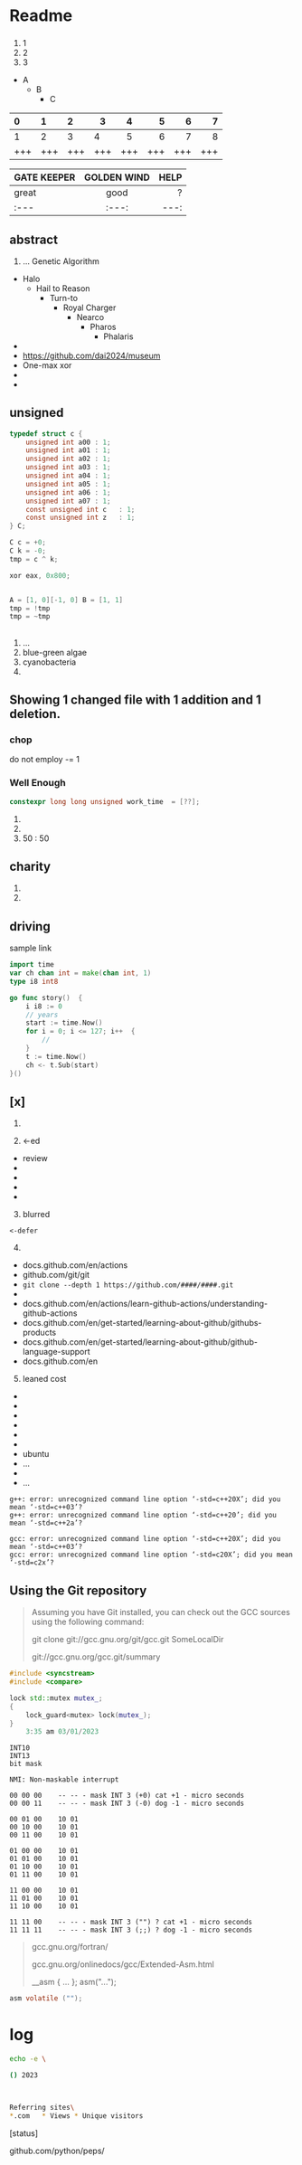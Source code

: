 # Readme

### 
1. 1
1. 2
1. 3

- A
    - B
        - C

|  0  |  1  |  2  |  3  |  4  |  5  |  6  |  7  |
|  :---  |  :---  |  :---  |  ----  |  :---:  |  ---:  |  ---:  |  ---:  |
|  1  |  2  |  3  |  4  |  5  |  6  |  7  |  8  |  <- FORTRAN  |
|+++|+++|+++|+++|+++|+++|+++|+++|

|  GATE KEEPER |  GOLDEN WIND  |  HELP  |
|  ----  |  :---: |  ---:  |
|  great  |  good |  ?  |
|  :---  |  :---: | ---:  |


## abstract
1. ... Genetic Algorithm
- Halo
    - Hail to Reason
        - Turn-to
            - Royal Charger
                - Nearco
                    - Pharos
                        - Phalaris         
- 
- https://github.com/dai2024/museum
- One-max xor
- 
- 

## unsigned

```c
typedef struct c {
    unsigned int a00 : 1;
    unsigned int a01 : 1;
    unsigned int a02 : 1;
    unsigned int a03 : 1;
    unsigned int a04 : 1;
    unsigned int a05 : 1;
    unsigned int a06 : 1;
    unsigned int a07 : 1;
    const unsigned int c   : 1; 
    const unsigned int z   : 1; 
} C;

C c = +0;
C k = -0;
tmp = c ^ k;

xor eax, 0x800;
```
![]()
```c
A = [1, 0][-1, 0] B = [1, 1]
tmp = !tmp
tmp = ~tmp
```

## 
1. ...
2. blue-green algae
3. cyanobacteria
4. 

## Showing 1 changed file with 1 addition and 1 deletion.

### chop

do not employ -= 1

### Well Enough

```c++
constexpr long long unsigned work_time  = [??];
```

1. 
1. 
1. 50 : 50

## charity 
1. 
2. 

driving
--------

sample link

```go
import time
var ch chan int = make(chan int, 1)
type i8 int8

go func story()  {
    i i8 := 0 
    // years 
    start := time.Now() 
    for i = 0; i <= 127; i++  {
        // 
    }
    t := time.Now()
    ch <- t.Sub(start)
}()
```



## [x] 

1. 

2. <-ed

- review
- 
- 
- 
- 

3. blurred
```
<-defer
```

4.  
- docs.github.com/en/actions
- github.com/git/git
- `git clone --depth 1 https://github.com/####/####.git`
- 
- docs.github.com/en/actions/learn-github-actions/understanding-github-actions
- docs.github.com/en/get-started/learning-about-github/githubs-products
- docs.github.com/en/get-started/learning-about-github/github-language-support
- docs.github.com/en

5. leaned cost
- 
- 
- 
- 
- 
- 
- ubuntu
- ...
- 
- ...

```
g++: error: unrecognized command line option ‘-std=c++20X’; did you mean ‘-std=c++03’?
g++: error: unrecognized command line option ‘-std=c++20’; did you mean ‘-std=c++2a’?

gcc: error: unrecognized command line option ‘-std=c++20X’; did you mean ‘-std=c++03’?
gcc: error: unrecognized command line option ‘-std=c20X’; did you mean ‘-std=c2x’?
```

## Using the Git repository
> Assuming you have Git installed, you can check out the GCC sources using the following command:
> 
> git clone git://gcc.gnu.org/git/gcc.git SomeLocalDir
> 
> git://gcc.gnu.org/gcc.git/summary
> 
```c++
#include <syncstream>
#include <compare>

lock std::mutex mutex_;
{
    lock_guard<mutex> lock(mutex_);
}    
    3:35 am 03/01/2023
```

```text
INT10
INT13
bit mask

NMI: Non-maskable interrupt

00 00 00	-- -- - mask INT 3 (+0) cat +1 - micro seconds
00 00 11	-- -- - mask INT 3 (-0) dog -1 - micro seconds

00 01 00 	10 01
00 10 00 	10 01
00 11 00 	10 01

01 00 00 	10 01
01 01 00 	10 01
01 10 00 	10 01
01 11 00 	10 01

11 00 00 	10 01
11 01 00 	10 01
11 10 00 	10 01

11 11 00	-- -- - mask INT 3 ("") ? cat +1 - micro seconds
11 11 11	-- -- - mask INT 3 (;;) ? dog -1 - micro seconds
```
> gcc.gnu.org/fortran/
> 
> gcc.gnu.org/onlinedocs/gcc/Extended-Asm.html
> 
> __asm { ... };  asm("...");
```c
asm volatile ("");
```

# log

```sh
echo -e \

() 2023



Referring sites\
*.com	* Views	* Unique visitors
 ```
 
[status]


github.com/python/peps/ 

